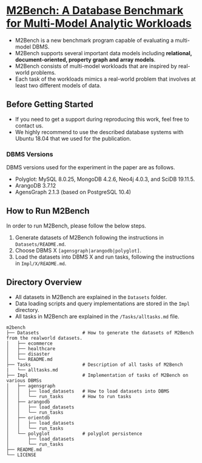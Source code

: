 # [M2Bench: A Database Benchmark for Multi-Model Analytic Workloads](https://www.vldb.org/pvldb/vol16/p747-moon.pdf)
- M2Bench is a new benchmark program capable of evaluating a multi-model DBMS. 
- M2Bench supports several important data models including **relational, document-oriented, property graph and array models**.
- M2Bench consists of multi-model workloads that are inspired by real-world problems. 
- Each task of the workloads mimics a real-world problem that involves at least two different models of data.


## Before Getting Started

- If you need to get a support during reproducing this work, feel free to contact us.
- We highly recommend to use the described database systems with Ubuntu 18.04 that we used for the publication.


### DBMS Versions

DBMS versions used for the experiment in the paper are as follows.

- Polyglot: MySQL 8.0.25, MongoDB 4.2.6, Neo4j 4.0.3, and SciDB 19.11.5.
- ArangoDB 3.7.12
- AgensGraph 2.1.3 (based on PostgreSQL 10.4)


## How to Run M2Bench

In order to run M2Bench, please follow the below steps.

1. Generate datasets of M2Bench following the instructions in `Datasets/README.md`.
2. Choose DBMS X `[agensgraph|arangodb|polyglot]`. 
3. Load the datasets into DBMS X and run tasks, following the instructions in `Impl/X/README.md`.


## Directory Overview

- All datasets in M2Bench are explained in the `Datasets` folder. 
- Data loading scripts and query implementations are stored in the `Impl` directory.
- All tasks in M2Bench are explained in the `/Tasks/alltasks.md` file. 


```
m2bench
├── Datasets                # How to generate the datasets of M2Bench from the realworld datasets.
│   ├── ecommerce          
│   ├── healthcare
│   ├── disaster
│   └── README.md
├── Tasks                   # Description of all tasks of M2Bench
|   └── alltasks.md
├── Impl                    # Implementation of tasks of M2Bench on various DBMSs
│   ├── agensgraph  
│   │   ├── load_datasets   # How to load datasets into DBMS
│   │   └── run_tasks       # How to run tasks
│   ├── arangodb
│   │   ├── load_datasets 
│   │   └── run_tasks
│   ├── orientdb
│   │   ├── load_datasets 
│   │   └── run_tasks
│   └── polyglot            # polyglot persistence
│       ├── load_datasets
│       └── run_tasks
├── README.md
└── LICENSE
``` 